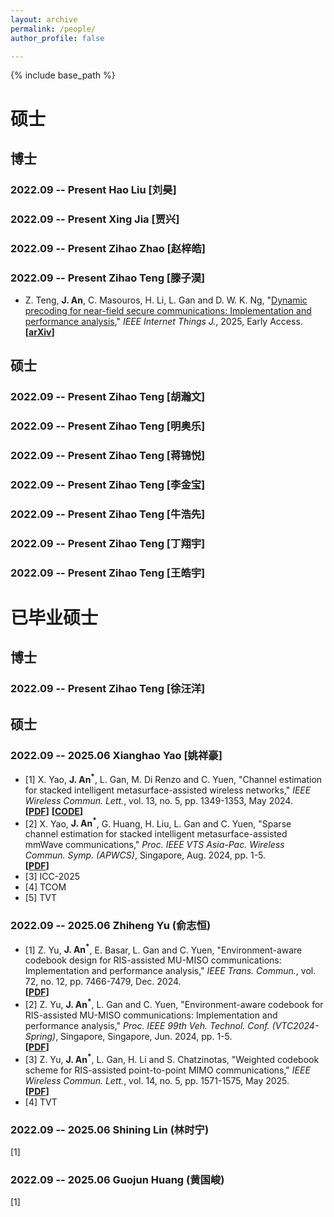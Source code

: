 ```yaml
---
layout: archive
permalink: /people/
author_profile: false

---
```


{% include base_path %}
# 硕士
## 博士
### 2022.09 -- Present Hao Liu [刘昊]

### 2022.09 -- Present Xing Jia [贾兴]

### 2022.09 -- Present Zihao Zhao [赵梓皓]

### 2022.09 -- Present Zihao Teng [滕子淏]
* Z. Teng, **J. An**, C. Masouros, H. Li, L. Gan and D. W. K. Ng, "[Dynamic precoding for near-field secure communications: Implementation and performance analysis](https://ieeexplore.ieee.org/document/10999042)," _IEEE Internet Things J._, 2025, Early Access.<br>
**[[arXiv](https://arxiv.org/pdf/2505.04968)]**
## 硕士
### 2022.09 -- Present Zihao Teng [胡瀚文]

### 2022.09 -- Present Zihao Teng [明奥乐]

### 2022.09 -- Present Zihao Teng [蒋锦悦]

### 2022.09 -- Present Zihao Teng [李金宝]

### 2022.09 -- Present Zihao Teng [牛浩先]

### 2022.09 -- Present Zihao Teng [丁翔宇]

### 2022.09 -- Present Zihao Teng [王皓宇]

# 已毕业硕士
## 博士
### 2022.09 -- Present Zihao Teng [徐汪洋]
## 硕士
### 2022.09 -- 2025.06 Xianghao Yao [姚祥豪]
* [1] X. Yao, **J. An<sup>*</sup>**, L. Gan, M. Di Renzo and C. Yuen, "Channel estimation for stacked intelligent metasurface-assisted wireless networks," _IEEE Wireless Commun. Lett._, vol. 13, no. 5, pp. 1349-1353, May 2024.<br>
**[[PDF](https://ieeexplore.ieee.org/document/10445164)]** **[[CODE](https://ieeexplore.ieee.org/document/10445164)]**
* [2] X. Yao, **J. An<sup>*</sup>**, G. Huang, H. Liu, L. Gan and C. Yuen, "Sparse channel estimation for stacked intelligent metasurface-assisted mmWave communications," _Proc. IEEE VTS Asia-Pac. Wireless Commun. Symp. (APWCS)_, Singapore, Aug. 2024, pp. 1-5.<br>
**[[PDF](https://ieeexplore.ieee.org/document/10679297)]**
* [3] ICC-2025<br>
* [4] TCOM
* [5] TVT

### 2022.09 -- 2025.06 Zhiheng Yu (俞志恒)
* [1] Z. Yu, **J. An<sup>*</sup>**, E. Basar, L. Gan and C. Yuen, "Environment-aware codebook design for RIS-assisted MU-MISO communications: Implementation and performance analysis," _IEEE Trans. Commun._, vol. 72, no. 12, pp. 7466-7479, Dec. 2024.<br>
**[[PDF](https://ieeexplore.ieee.org/document/10562240)]**
* [2] Z. Yu, **J. An<sup>*</sup>**, L. Gan and C. Yuen, "Environment-aware codebook for RIS-assisted MU-MISO communications: Implementation and performance analysis," _Proc. IEEE 99th Veh. Technol. Conf. (VTC2024-Spring)_, Singapore, Singapore, Jun. 2024, pp. 1-5.<br>
**[[PDF](https://ieeexplore.ieee.org/document/10683510)]**
* [3] Z. Yu, **J. An<sup>*</sup>**, L. Gan, H. Li and S. Chatzinotas, "Weighted codebook scheme for RIS-assisted point-to-point MIMO communications," _IEEE Wireless Commun. Lett._, vol. 14, no. 5, pp. 1571-1575, May 2025.<br>
**[[PDF](https://ieeexplore.ieee.org/document/10922205)]**
* [4] TVT

### 2022.09 -- 2025.06 Shining Lin (林时宁)
[1]

### 2022.09 -- 2025.06 Guojun Huang (黄国峻)
[1]
